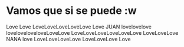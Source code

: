 


# Vamos que si se puede :w

   Love          Love
  LoveLoveLoveLoveLove
Love  JUAN lovelovelove
loveloveloveloveLoveLove
LoveLoveLoveLoveLoveLove
 LoveLoveLove NANA love
    LoveLoveLoveLove
      LoveLoveLove
          Love



